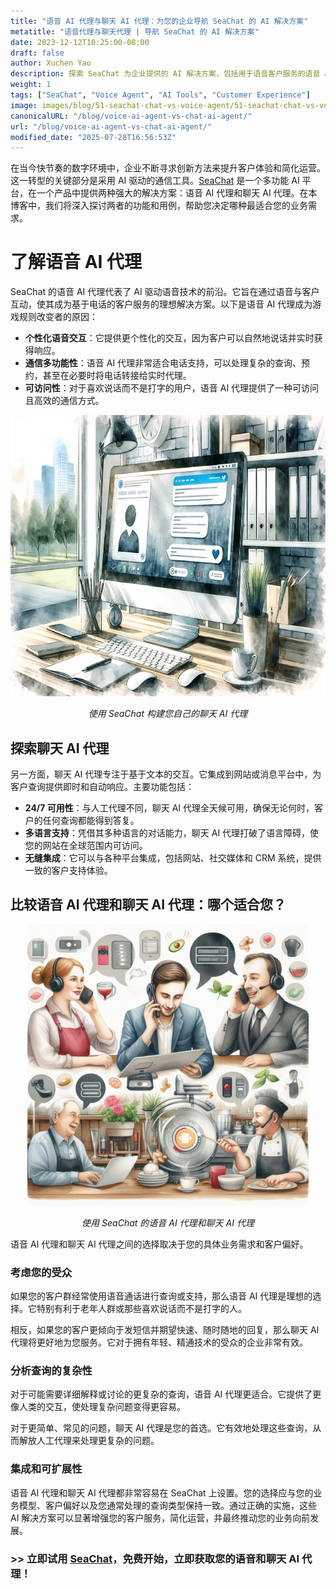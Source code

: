 ```yaml
---
title: "语音 AI 代理与聊天 AI 代理：为您的企业导航 SeaChat 的 AI 解决方案"
metatitle: "语音代理与聊天代理 | 导航 SeaChat 的 AI 解决方案"
date: 2023-12-12T10:25:00-08:00
draft: false
author: Xuchen Yao
description: 探索 SeaChat 为企业提供的 AI 解决方案，包括用于语音客户服务的语音 AI 代理和用于文本交互的聊天 AI 代理，每个代理都具有独特的特性和用例。
weight: 1
tags: ["SeaChat", "Voice Agent", "AI Tools", "Customer Experience"]
image: images/blog/51-seachat-chat-vs-voice-agent/51-seachat-chat-vs-voice-agent.png
canonicalURL: "/blog/voice-ai-agent-vs-chat-ai-agent/"
url: "/blog/voice-ai-agent-vs-chat-ai-agent/"
modified_date: "2025-07-28T16:56:53Z"
---
```


在当今快节奏的数字环境中，企业不断寻求创新方法来提升客户体验和简化运营。这一转型的关键部分是采用 AI 驱动的通信工具。[SeaChat](https://chat.seasalt.ai/?utm_source=blog) 是一个多功能 AI 平台，在一个产品中提供两种强大的解决方案：语音 AI 代理和聊天 AI 代理。在本博客中，我们将深入探讨两者的功能和用例，帮助您决定哪种最适合您的业务需求。

# 了解语音 AI 代理

SeaChat 的语音 AI 代理代表了 AI 驱动语音技术的前沿。它旨在通过语音与客户互动，使其成为基于电话的客户服务的理想解决方案。以下是语音 AI 代理成为游戏规则改变者的原因：

- **个性化语音交互**：它提供更个性化的交互，因为客户可以自然地说话并实时获得响应。
- **通信多功能性**：语音 AI 代理非常适合电话支持，可以处理复杂的查询、预约，甚至在必要时将电话转接给实时代理。
- **可访问性**：对于喜欢说话而不是打字的用户，语音 AI 代理提供了一种可访问且高效的通信方式。

<center>
<img height="450px" src="/images/blog/50x-all-seachat-agents/build-your-own-chat-ai-agent.jpeg" alt="使用 SeaChat 构建您自己的聊天 AI 代理"/>

*使用 SeaChat 构建您自己的聊天 AI 代理*
</center>


## 探索聊天 AI 代理

另一方面，聊天 AI 代理专注于基于文本的交互。它集成到网站或消息平台中，为客户查询提供即时和自动响应。主要功能包括：

- **24/7 可用性**：与人工代理不同，聊天 AI 代理全天候可用，确保无论何时，客户的任何查询都能得到答复。
- **多语言支持**：凭借其多种语言的对话能力，聊天 AI 代理打破了语言障碍，使您的网站在全球范围内可访问。
- **无缝集成**：它可以与各种平台集成，包括网站、社交媒体和 CRM 系统，提供一致的客户支持体验。

## 比较语音 AI 代理和聊天 AI 代理：哪个适合您？

<center>
<img height="450px" src="/images/blog/50x-all-seachat-agents/call-or-text-agents.jpeg" alt="使用 SeaChat 的语音 AI 代理和聊天 AI 代理"/>

*使用 SeaChat 的语音 AI 代理和聊天 AI 代理*
</center>

语音 AI 代理和聊天 AI 代理之间的选择取决于您的具体业务需求和客户偏好。

### 考虑您的受众

如果您的客户群经常使用语音通话进行查询或支持，那么语音 AI 代理是理想的选择。它特别有利于老年人群或那些喜欢说话而不是打字的人。

相反，如果您的客户更倾向于发短信并期望快速、随时随地的回复，那么聊天 AI 代理将更好地为您服务。它对于拥有年轻、精通技术的受众的企业非常有效。

### 分析查询的复杂性

对于可能需要详细解释或讨论的更复杂的查询，语音 AI 代理更适合。它提供了更像人类的交互，使处理复杂问题变得更容易。

对于更简单、常见的问题，聊天 AI 代理是您的首选。它有效地处理这些查询，从而解放人工代理来处理更复杂的问题。

### 集成和可扩展性

语音 AI 代理和聊天 AI 代理都非常容易在 SeaChat 上设置。您的选择应与您的业务模型、客户偏好以及您通常处理的查询类型保持一致。通过正确的实施，这些 AI 解决方案可以显著增强您的客户服务，简化运营，并最终推动您的业务向前发展。


### >> 立即试用 [SeaChat](https://chat.seasalt.ai/?utm_source=blog)，免费开始，立即获取您的语音和聊天 AI 代理！
